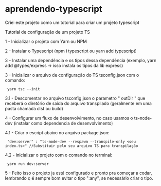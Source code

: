 # aprendendo-typescript

Criei este projeto como um totorial para criar um projeto typescript

Tutorial de configuração de um projeto TS

1 - Inicializar o projeto com Yarn ou NPM

2 - Instalar o Typescript (npm i typescript ou yarn add typescript)

3 - Instalar uma dependência e os tipos dessa dependência (exemplo, yarn add @types/express -> isso instala os tipos da lib express)

3 - Inicializar o arquivo de configuração do TS tsconfig.json com  o comando:

     yarn tsc --init
     
3.1 - Descomentar no arquivo tsconfig.json o parametro " outDir " que receberá o diretório de saída do arquivo transpilado (geralmente em uma pasta chamada dist ou build)
     
4 - Configurar um fluxo de desenvolvimento, no caso usamos o ts-node-dev (instalar como dependencia de desenvolvimento)

4.1 - Criar o escript abaixo no arquivo package.json:
     
     "dev:server" : "ts-node-dev --respawn --transpile-only <seu index.ts>" //Substituir pelo seu arquivo TS para transpilação
     
4.2 - inicializar o projeto com o comando no terminal:
     
     yarn run dev:server

5 - Feito isso o projeto ja está configurado e pronto pra começar a codar, lembrando q é sempre bom evitar o tipo ":any", se necessário criar o tipo.

